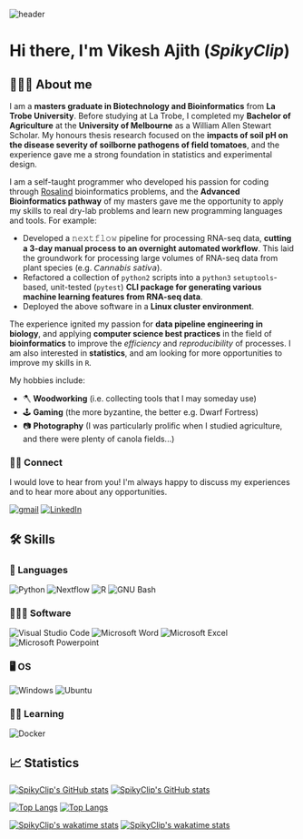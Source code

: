 ![header](https://capsule-render.vercel.app/api?type=waving&color=gradient&height=400&section=header&text=SpikyClip🧷&desc=Vikesh%20Ajith&descAlignY=70&fontSize=90)

# Hi there, I'm **Vikesh Ajith** (*SpikyClip*)

## 👨🏾‍💻 About me
I am a **masters graduate in Biotechnology and Bioinformatics** from **La Trobe
University**. Before studying at La Trobe, I completed my **Bachelor of
Agriculture** at the **University of Melbourne** as a William Allen Stewart
Scholar. My honours thesis research focused on the **impacts of soil pH on the
disease severity of soilborne pathogens of field tomatoes**, and the experience
gave me a strong foundation in statistics and experimental design.

I am a self-taught programmer who developed his passion for coding through
[Rosalind](https://rosalind.info/users/SpikyClip/) bioinformatics problems, and
the **Advanced Bioinformatics pathway** of my masters gave me the opportunity
to apply my skills to real dry-lab problems and learn new programming languages
and tools. For example:

- Developed a 𝚗𝚎𝚡𝚝𝚏𝚕𝚘𝚠 pipeline for processing RNA-seq data, **cutting a
3-day manual process to an overnight automated workflow**. This laid the
groundwork for processing large volumes of RNA-seq data from plant species
(e.g. 𝘊𝘢𝘯𝘯𝘢𝘣𝘪𝘴 𝘴𝘢𝘵𝘪𝘷𝘢).
- Refactored a collection of `python2` scripts into a `python3`
`setuptools`-based, unit-tested (`pytest`) **CLI package for generating various
machine learning features from RNA-seq data**. 
- Deployed the above software in a **Linux cluster environment**.

The experience ignited my passion for **data pipeline engineering in biology**,
and applying **computer science best practices** in the field of
**bioinformatics** to improve the *efficiency* and *reproducibility* of
processes. I am also interested in **statistics**, and am looking for more
opportunities to improve my skills in `R`.

My hobbies include:
- 🪓 **Woodworking** (i.e. collecting tools that I may someday use)
- 🕹️ **Gaming** (the more byzantine, the better e.g. Dwarf Fortress)
- 📷 **Photography** (I was particularly prolific when I studied agriculture, and
there were plenty of canola fields...)

### 👋🏾 Connect
I would love to hear from you! I'm always happy to discuss my experiences and
to hear more about any opportunities.

[![gmail](https://img.shields.io/badge/Gmail-D14836?style=for-the-badge&logo=gmail&logoColor=white)](mailto:vikesh.ajith@gmail.com)
[![LinkedIn](https://img.shields.io/badge/LinkedIn-0077B5?style=for-the-badge&logo=linkedin&logoColor=white)](https://www.linkedin.com/in/vikeshajith/)

## 🛠️ Skills
### 📖 Languages

![Python](https://img.shields.io/badge/Python-3776AB?style=for-the-badge&logo=python&logoColor=white)
![Nextflow](https://img.shields.io/badge/Nextflow-3ac486?style=for-the-badge)
![R](https://img.shields.io/badge/R-276DC3?style=for-the-badge&logo=r&logoColor=white)
![GNU Bash](https://img.shields.io/badge/GNU_BASH-4EAA25?style=for-the-badge&logo=gnubash&logoColor=white)

### 👨🏾‍💻 Software
![Visual Studio Code](https://img.shields.io/badge/Visual_Studio_Code-0078D4?style=for-the-badge&logo=visual%20studio%20code&logoColor=white)
![Microsoft Word](https://img.shields.io/badge/Microsoft_Word-2B579A?style=for-the-badge&logo=microsoft-word&logoColor=white)
![Microsoft Excel](https://img.shields.io/badge/Microsoft_Excel-217346?style=for-the-badge&logo=microsoft-excel&logoColor=white)
![Microsoft Powerpoint](https://img.shields.io/badge/Microsoft_PowerPoint-B7472A?style=for-the-badge&logo=microsoft-powerpoint&logoColor=white)

### 🖥️ OS

![Windows](https://img.shields.io/badge/Windows-0078D6?style=for-the-badge&logo=windows&logoColor=white)
![Ubuntu](https://img.shields.io/badge/Ubuntu-E95420?style=for-the-badge&logo=ubuntu&logoColor=white)

### ✍🏾 Learning
![Docker](https://img.shields.io/badge/Docker-2496ED?style=for-the-badge&logo=docker&logoColor=white)

## 📈 Statistics
[![SpikyClip's GitHub stats](https://github-readme-stats.vercel.app/api?username=spikyclip&hide=stars&count_private=true&show_icons=true&theme=default#gh-light-mode-only)](https://github.com/anuraghazra/github-readme-stats)
[![SpikyClip's GitHub stats](https://github-readme-stats.vercel.app/api?username=spikyclip&hide=stars&count_private=true&show_icons=true&theme=ayu-mirage#gh-gh-dark-mode-only)](https://github.com/anuraghazra/github-readme-stats)

[![Top Langs](https://github-readme-stats.vercel.app/api/top-langs/?username=spikyclip&layout=compact&theme=default#gh-light-mode-only)](https://github.com/anuraghazra/github-readme-stats)
[![Top Langs](https://github-readme-stats.vercel.app/api/top-langs/?username=spikyclip&layout=compact&theme=ayu-mirage#gh-dark-mode-only)](https://github.com/anuraghazra/github-readme-stats)

[![SpikyClip's wakatime stats](https://github-readme-stats.vercel.app/api/wakatime?username=spikyclip&theme=default#gh-light-mode-only)](https://github.com/anuraghazra/github-readme-stats)
[![SpikyClip's wakatime stats](https://github-readme-stats.vercel.app/api/wakatime?username=spikyclip&theme=ayu-mirage#gh-dark-mode-only)](https://github.com/anuraghazra/github-readme-stats)
